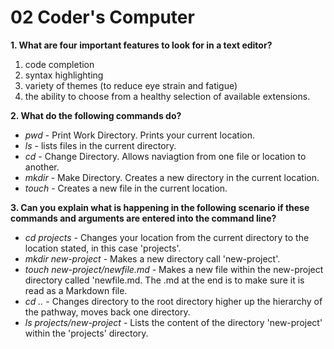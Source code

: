 # 02 Coder's Computer

**1. What are four important features to look for in a text editor?**  

   1. code completion  
   2. syntax highlighting
   3. variety of themes (to reduce eye strain and fatigue)
   4. the ability to choose from a healthy selection of available extensions.  

**2. What do the following commands do?**  

- *pwd* - Print Work Directory. Prints your current location.
- *ls* - lists files in the current directory.
- *cd* - Change Directory. Allows naviagtion from one file or location to another.
- *mkdir* - Make Directory. Creates a new directory in the current location.
- *touch* - Creates a new file in the current location.  

**3. Can you explain what is happening in the following scenario if these commands and arguments are entered into the command line?**  

- *cd projects* - Changes your location from the current directory to the location stated, in this case 'projects'.
- *mkdir new-project* - Makes a new directory call 'new-project'.
- *touch new-project/newfile.md* - Makes a new file within the new-project directory called 'newfile.md. The .md at the end is to make sure it is read as a Markdown file.
- *cd ..* - Changes directory to the root directory higher up the hierarchy of the pathway, moves back one directory.
- *ls projects/new-project* - Lists the content of the directory 'new-project' within the 'projects' directory.
